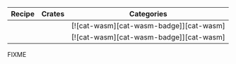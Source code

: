 | Recipe | Crates | Categories |
|--------|--------|------------|
|  |  | [![cat-wasm][cat-wasm-badge]][cat-wasm] |
|  |  | [![cat-wasm][cat-wasm-badge]][cat-wasm] |

<div class="hidden">
FIXME
</div>
